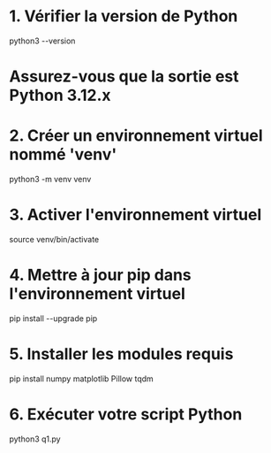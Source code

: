 # 1. Vérifier la version de Python
python3 --version
# Assurez-vous que la sortie est Python 3.12.x

# 2. Créer un environnement virtuel nommé 'venv'
python3 -m venv venv

# 3. Activer l'environnement virtuel
source venv/bin/activate

# 4. Mettre à jour pip dans l'environnement virtuel
pip install --upgrade pip

# 5. Installer les modules requis
pip install numpy matplotlib Pillow tqdm

# 6. Exécuter votre script Python
python3 q1.py
